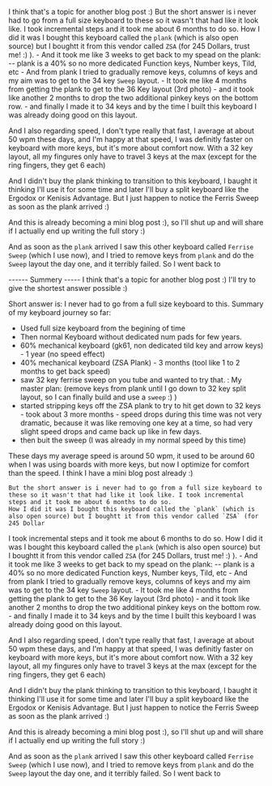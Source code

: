 I think that's a topic for another blog post :)
    But the short answer is i never had to go from a full size keyboard to these so it wasn't that had like it look like. I took incremental steps and it took me about 6 months to do so. 
    How I did it was I bought this keyboard called the `plank` (which is also open source) but I boughtt it from this vendor called `ZSA` (for 245 Dollars, trust me! :) ). 
    - And it took me like 3 weeks to get back to my spead on the plank:
    --  plank is a 40% so no more dedicated Function keys, Number keys, Tild, etc
    - And from plank I tried to gradually remove keys, columns of keys and my aim was to get to the 34 key `Sweep` layout.
    - It took me like 4 months from getting the plank to get to the 36 Key layout (3rd photo)
    - and it took like another 2 months to drop the two additional pinkey keys on the bottom row.
    - and finally I made it to 34 keys and by the time I built this keyboard I was already doing good on this layout.

And I also regarding speed, I don't type really that fast, I average at about 50 wpm these days, and I'm happy at that speed, I was definitly faster on keyboard with more keys, but it's more about comfort now. With a 32 key layout, all my fingures only have to travel 3 keys at the max (except for the ring fingers, they get 6 each)

And I didn't buy the plank thinking to transition to this keyboard, I baught it thinking I'll use it for some time and later I'll buy a split keyboard like the Ergodox or Kenisis Advantage. But I just happen to notice the Ferris Sweep as soon as the plank arrived :) 

And this is already becoming a mini blog post :), so I'll shut up and will share if I actually end up writing the full story :) 

And as soon as the `plank` arrived I saw this other keyboard called `Ferrise Sweep` (which I use now), and I tried to remove keys from `plank` and do the `Sweep` layout the day one, and it terribly failed. So I went back to


------ Summery -----
I think that's a topic for another blog post :) I'll try to give the shortest answer possible :)

Short answer is: I never had to go from a full size keyboard to this.
Summary of my keyboard journey so far:
- Used full size keyboard from the begining of time
- Then normal Keyboard without dedicated num pads for few years.
- 60% mechanical keyboard (gk61, non dedicated tild key and arrow keys) - 1 year (no speed effect)
- 40% mechanical keyboard (ZSA Plank) - 3 months (tool like 1 to 2 months to get back speed)
- saw 32 key ferrise sweep on you tube and wanted to try that.
: My master plan: (remove keys from plank until I go down to 32 key split layout, so I can finally build and use a `sweep` :) )
- started stripping keys off the ZSA plank to try to hit get down to 32 keys - took about 3 more months - speed drops during this time was not very dramatic, because it was like removing one key at a time, so had very slight speed drops and came back up like in few days.
- then buit the sweep (I was already in my normal speed by this time)

These days my average speed is around 50 wpm, it used to be around 60 when I was using boards with more keys, but now I optimize for comfort than the speed.
I think I have a mini blog post already :)
 
    But the short answer is i never had to go from a full size keyboard to these so it wasn't that had like it look like. I took incremental steps and it took me about 6 months to do so. 
    How I did it was I bought this keyboard called the `plank` (which is also open source) but I boughtt it from this vendor called `ZSA` (for 245 Dollar


I took incremental steps and it took me about 6 months to do so. 
    How I did it was I bought this keyboard called the `plank` (which is also open source) but I boughtt it from this vendor called `ZSA` (for 245 Dollars, trust me! :) ). 
    - And it took me like 3 weeks to get back to my spead on the plank:
    --  plank is a 40% so no more dedicated Function keys, Number keys, Tild, etc
    - And from plank I tried to gradually remove keys, columns of keys and my aim was to get to the 34 key `Sweep` layout.
    - It took me like 4 months from getting the plank to get to the 36 Key layout (3rd photo)
    - and it took like another 2 months to drop the two additional pinkey keys on the bottom row.
    - and finally I made it to 34 keys and by the time I built this keyboard I was already doing good on this layout.

And I also regarding speed, I don't type really that fast, I average at about 50 wpm these days, and I'm happy at that speed, I was definitly faster on keyboard with more keys, but it's more about comfort now. With a 32 key layout, all my fingures only have to travel 3 keys at the max (except for the ring fingers, they get 6 each)

And I didn't buy the plank thinking to transition to this keyboard, I baught it thinking I'll use it for some time and later I'll buy a split keyboard like the Ergodox or Kenisis Advantage. But I just happen to notice the Ferris Sweep as soon as the plank arrived :) 

And this is already becoming a mini blog post :), so I'll shut up and will share if I actually end up writing the full story :) 


And as soon as the `plank` arrived I saw this other keyboard called `Ferrise Sweep` (which I use now), and I tried to remove keys from `plank` and do the `Sweep` layout the day one, and it terribly failed. So I went back to
